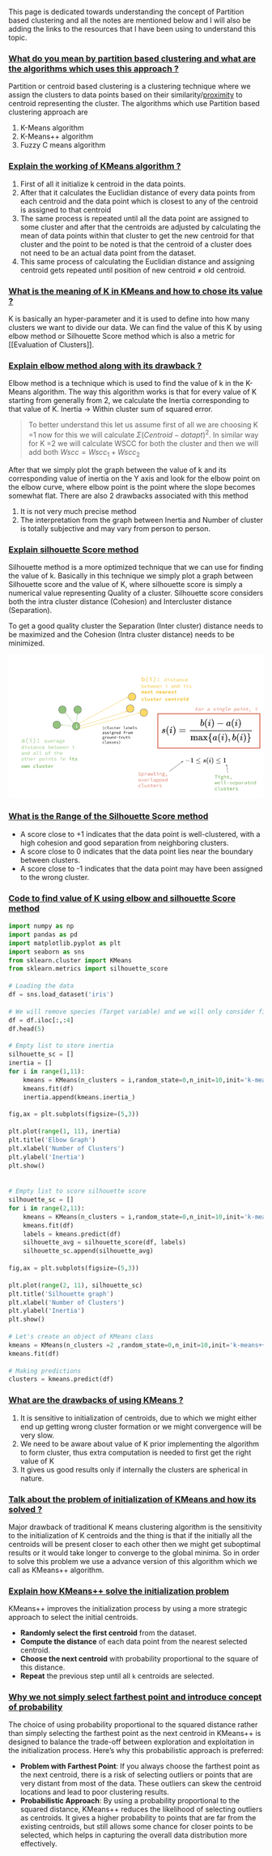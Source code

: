 This page is dedicated towards understanding the concept of Partition based clustering and all the notes are mentioned below and I will also be adding the links to the resources that I have been using to understand this topic.

### [What do you mean by partition based clustering and what are the algorithms which uses this approach ?](#) 

Partition or centroid based clustering is a clustering technique where we assign the clusters to data points based on their similarity/[proximity](https://www.google.com/search?q=What+is+the+meaning+of+proximity+&sxsrf=APwXEdeNBt1hTEiKqoPrkWmzX3lZFFma6A%3A1684144359781&ei=5wBiZPSdL5Pn4-EPxPWP0Ak&ved=0ahUKEwi0rcLShvf-AhWT8zgGHcT6A5oQ4dUDCA8&uact=5&oq=What+is+the+meaning+of+proximity+&gs_lcp=Cgxnd3Mtd2l6LXNlcnAQAzIECCMQJzIFCAAQgAQyBQgAEIAEMgUIABCABDIFCAAQgAQyBggAEBYQHjIGCAAQFhAeMgYIABAWEB4yBggAEBYQHjIICAAQFhAeEA86CggAEEcQ1gQQsANKBAhBGABQ1mtYpm5gpHFoA3ABeACAAZgBiAGaApIBAzAuMpgBAKABAcgBCMABAQ&sclient=gws-wiz-serp) to centroid representing the cluster. The algorithms which use Partition based clustering approach are 

1. K-Means algorithm
2. K-Means++ algorithm
3. Fuzzy C means algorithm


### [Explain the working of KMeans algorithm ? ](#) 

1. First of all it initialize k centroid in the data points.
2. After that it calculates the Euclidian distance of every data points from each centroid and the data point which is closest to any of the centroid is assigned to that centroid
3. The same process is repeated until all the data point are assigned to some cluster and after that the centroids are adjusted by calculating the mean of data points within that cluster to get the new centroid for that cluster and the point to be noted is that the centroid of a cluster does not need to be an actual data point from the dataset. 
4. This same process of calculating the Euclidian distance and assigning centroid gets repeated until position of new centroid ≠ old centroid.

### [What is the meaning of K in KMeans and how to chose its value ? ](#)

K is basically an hyper-parameter and it is used to define into how many clusters we want to divide our data. We can find the value of this K by using elbow method or Silhouette Score method which is also a metric for [[Evaluation of Clusters]].

### [Explain elbow method along with its drawback ?](#) 

Elbow method is a technique which is used to find the value of k in the K-Means algorithm. The way this algorithm works is that for every value of K starting from generally from 2, we calculate the Inertia corresponding to that value of K. Inertia → Within cluster sum of squared error.

> To better understand this let us assume first of all we are choosing K =1 now for this we will calculate $Σ (Centroid - datapt)^2$. In similar way for K =2 we will calculate WSCC for both the cluster and then we will add both $Wscc = Wscc_1 + Wscc_2$

After that we simply plot the graph between the value of k and its corresponding value of inertia on the Y axis and look for the elbow point on the elbow curve, where elbow point is the point where the slope becomes somewhat flat. There are also 2 drawbacks associated with this method

1. It is not very much precise method
2. The interpretation from the graph between Inertia and Number of cluster is totally subjective and may vary from person to person.

### [Explain silhouette Score method](#) 

Silhouette method is a more optimized technique that we can use for finding the value of k. Basically in this technique we simply plot a graph between Silhouette score and the value of K, where silhouette score is simply a numerical value representing Quality of a cluster. Silhouette score considers both the intra cluster distance (Cohesion) and Intercluster distance (Separation).

To get a good quality cluster the Separation (Inter cluster) distance needs to be maximized and the Cohesion (Intra cluster distance) needs to be minimized.

![Silhouette Score.png](https://github.com/yuvraaj2002/AI-Notes/blob/master/Unsupervised%20Learning/Images/Silhouette%20Score.png)

### [What is the Range of the Silhouette Score method](#)

 - A score close to +1 indicates that the data point is well-clustered, with a high cohesion and good separation from neighboring clusters.
- A score close to 0 indicates that the data point lies near the boundary between clusters.
- A score close to -1 indicates that the data point may have been assigned to the wrong cluster.

### [Code to find value of K using elbow and silhouette Score method](#)

``` python
import numpy as np
import pandas as pd
import matplotlib.pyplot as plt
import seaborn as sns
from sklearn.cluster import KMeans
from sklearn.metrics import silhouette_score

# Loading the data
df = sns.load_dataset('iris')

# We will remove species (Target variable) and we will only consider first 3 features
df = df.iloc[:,:4]
df.head(5)

# Empty list to store inertia
silhouette_sc = []
inertia = []
for i in range(1,11):
    kmeans = KMeans(n_clusters = i,random_state=0,n_init=10,init='k-means++')
    kmeans.fit(df)
    inertia.append(kmeans.inertia_)
    
fig,ax = plt.subplots(figsize=(5,3))

plt.plot(range(1, 11), inertia)
plt.title('Elbow Graph')
plt.xlabel('Number of Clusters')
plt.ylabel('Inertia')
plt.show()


# Empty list to score silhouette score
silhouette_sc = []
for i in range(2,11):
    kmeans = KMeans(n_clusters = i,random_state=0,n_init=10,init='k-means++')
    kmeans.fit(df)
    labels = kmeans.predict(df)
    silhouette_avg = silhouette_score(df, labels)
    silhouette_sc.append(silhouette_avg)
    
fig,ax = plt.subplots(figsize=(5,3))

plt.plot(range(2, 11), silhouette_sc)
plt.title('Silhouette graph')
plt.xlabel('Number of Clusters')
plt.ylabel('Inertia')
plt.show()

# Let's create an object of KMeans class
kmeans = KMeans(n_clusters =2 ,random_state=0,n_init=10,init='k-means++')
kmeans.fit(df)

# Making predictions
clusters = kmeans.predict(df)
```

### [What are the drawbacks of using KMeans ?](#) 

1. It is sensitive to initialization of centroids, due to which we might either end up getting wrong cluster formation or we might convergence will be very slow.
2. We need to be aware about value of K prior implementing the algorithm to form cluster, thus extra computation is needed to first get the right value of K
3. It gives us good results only if internally the clusters are spherical in nature.

### [Talk about the problem of initialization of KMeans and  how its solved ?](#) 

Major drawback of traditional K means clustering algorithm is the sensitivity to the initialization of K centroids and the thing is that if the initially all the centroids will be present closer to each other then we might get suboptimal results or it would take longer to converge to the global minima. So in order to solve this problem we use a advance version of this algorithm which we call as KMeans++ algorithm.
  
### [Explain how KMeans++ solve the initialization problem](#)

KMeans++ improves the initialization process by using a more strategic approach to select the initial centroids.

- **Randomly select the first centroid** from the dataset.
- **Compute the distance** of each data point from the nearest selected centroid.
- **Choose the next centroid** with probability proportional to the square of this distance.
- **Repeat** the previous step until all `k` centroids are selected.

### [Why we not simply select farthest point and introduce concept of probability](#)

The choice of using probability proportional to the squared distance rather than simply selecting the farthest point as the next centroid in KMeans++ is designed to balance the trade-off between exploration and exploitation in the initialization process. Here’s why this probabilistic approach is preferred:

- **Problem with Farthest Point**: If you always choose the farthest point as the next centroid, there is a risk of selecting outliers or points that are very distant from most of the data. These outliers can skew the centroid locations and lead to poor clustering results.
- **Probabilistic Approach**: By using a probability proportional to the squared distance, KMeans++ reduces the likelihood of selecting outliers as centroids. It gives a higher probability to points that are far from the existing centroids, but still allows some chance for closer points to be selected, which helps in capturing the overall data distribution more effectively.
